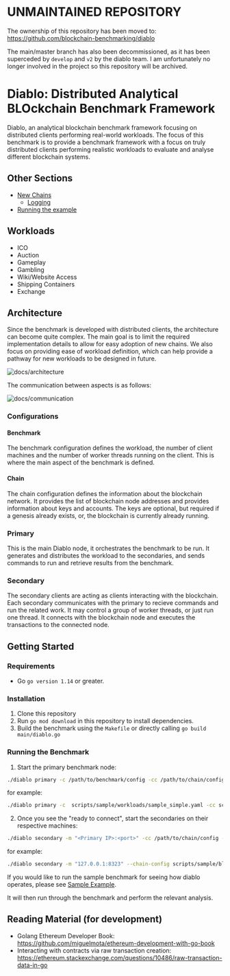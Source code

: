 # UNMAINTAINED REPOSITORY

The ownership of this repository has been moved to: https://github.com/blockchain-benchmarking/diablo

The main/master branch has also been decommissioned, as it has been superceded by `develop` and `v2` by the diablo team.
I am unfortunately no longer involved in the project so this repository will be archived.

# Diablo: Distributed Analytical BLOckchain Benchmark Framework

Diablo, an analytical blockchain benchmark framework focusing on distributed clients performing real-world workloads. The focus of this benchmark is to provide a benchmark framework with a focus on truly distributed clients performing realistic workloads to evaluate and analyse different blockchain systems.

## Other Sections

* [New Chains](docs/new-chains.md)
    * [Logging](docs/logging.md)
* [Running the example](docs/sample-example.md)

## Workloads

* ICO
* Auction
* Gameplay
* Gambling
* Wiki/Website Access
* Shipping Containers
* Exchange

## Architecture

Since the benchmark is developed with distributed clients, the architecture can become quite complex. The main goal is to limit the required implementation details to allow for easy adoption of new chains. We also focus on providing ease of workload definition, which can help provide a pathway for new workloads to be designed in future.

![docs/architecture](docs/architecture.jpg)


The communication between aspects is as follows:

![docs/communication](docs/communication.jpg)

### Configurations

#### Benchmark

The benchmark configuration defines the workload, the number of client machines and the number of worker threads running on the client. This is where the main aspect of the benchmark is defined.

#### Chain

The chain configuration defines the information about the blockchain network. It provides the list of blockchain node addresses and provides information about keys and accounts. The keys are optional, but required if a genesis already exists, or, the blockchain is currently already running.

### Primary

This is the main Diablo node, it orchestrates the benchmark to be run. It generates and distributes the workload to the secondaries, and sends commands to run and retrieve results from the benchmark.

### Secondary

The secondary clients are acting as clients interacting with the blockchain. Each secondary communicates with the primary to recieve commands and run the related work. It may control a group of worker threads, or just run one thread. It connects with the blockchain node and executes the transactions to the connected node.

## Getting Started

### Requirements

* Go `go version 1.14` or greater.


### Installation

1. Clone this repository
2. Run `go mod download` in this repository to install dependencies.
3. Build the benchmark using the `Makefile` or directly calling ``go build main/diablo.go``

### Running the Benchmark

1. Start the primary benchmark node:
```sh
./diablo primary -c /path/to/benchmark/config -cc /path/to/chain/config -a "<listen_address>:<port>"
```
for example:
```sh
./diablo primary -c  scripts/sample/workloads/sample_simple.yaml -cc scripts/sample/blockchain-configs/ganache-basic-accounts.yaml -a "0.0.0.0:8323"
```

2. Once you see the "ready to connect", start the secondaries on their respective machines:
```sh
./diablo secondary -m "<Primary IP>:<port>" -cc /path/to/chain/config -c /path/to/config
```
for example:
```sh
./diablo secondary -m "127.0.0.1:8323" --chain-config scripts/sample/blockchain-configs/ganache-basic-accounts.yaml --config scripts/sample/workloads/sample-simple.yaml
```

If you would like to run the sample benchmark for seeing how diablo operates, please see [Sample Example](docs/sample-example.md).

It will then run through the benchmark and perform the relevant analysis.

## Reading Material (for development)

* Golang Ethereum Developer Book: https://github.com/miguelmota/ethereum-development-with-go-book
* Interacting with contracts via raw transaction creation: https://ethereum.stackexchange.com/questions/10486/raw-transaction-data-in-go
